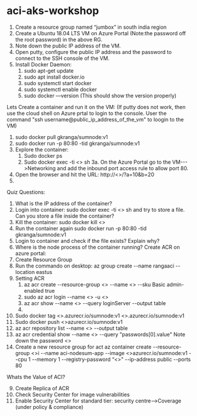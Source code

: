 # aci-aks-workshop


1. Create a resource group named “jumbox” in south india region
2. Create a Ubuntu 18.04 LTS VM on Azure Portal (Note:the password off the root password) in the above RG.
3. Note down the public IP address of the VM.
4. Open putty, configure the public IP address and the password to connect to the SSH console of the VM.
5. Install Docker Daemon:
    1. sudo apt-get update
    2. sudo apt install docker.io
    3. sudo systemctl start docker
    4. sudo systemctl enable docker
    5. sudo docker —version (This should show the version properly)

Lets Create a container and run it on the VM: (If putty does not work, then use the cloud shell on Azure prtal to login to the console. User the command "ssh username@public_ip_address_of_the_vm" to loogin to the VM)
1. sudo docker pull gkranga/sumnode:v1
2. sudo docker run -p 80:80 -tid gkranga/sumnode:v1
3. Explore the container:
    1. Sudo docker ps
    2. Sudo docker exec -ti <<container ID>> sh
3a. On the Azure Portal go to the VM--->Networking and add the inbound port access rule to allow port 80.
4. Open the browser and hit the URL: http://<<VM IP>>/?a=10&b=20
5. 
Quiz Questions:

1. What is the IP address of the container?
2. Login into container: sudo docker exec -ti <<container ID>> sh and try to store a file. Can you store a file inside the container?
3. Kill the container: sudo docker kill <<containerID>>
4. Run the container  again sudo docker run -p 80:80 -tid gkranga/sumnode:v1
5. Login to container and check if the file exists? Explain why?
6. Where is the node process of the container running?
Create ACR on azure portal:
1. Create Resource Group
2. Run the commando on desktop: az group create --name rangaaci --location eastus
3. Setting ACR
    1. az acr create --resource-group <<resuorce group name>> --name <<acrname>> --sku Basic admin-enabled true
    2. sudo az acr login --name <<acrname>> -u <<username>>
    3. az acr show --name <<acrname>> --query loginServer --output table
    4. 
4. Sudo docker tag <<acrname>>.azurecr.io/sumnode:v1 <<acrname>>.azurecr.io/sumnode:v1
5. Sudo docker push <<acrname>>azurecr.io/sumnode:v1
6. az acr repository list --name <<acrname>> --output table
7. az acr credential show --name <<acrname>> --query "passwords[0].value"
Note down the password <<password>>
8. Create a new resource group for act
az container create --resource-group <<aci resource group name>>i --name aci-nodesum-app --image <<acrname>>azurecr.io/sumnode:v1 --cpu 1 --memory 1 --registry-password “<<password>>" --ip-address public --ports 80


Whats the Value of ACI?

9. Create Replica of ACR
10. Check Security Center for image vulnerabilities
11. Enable Security Center for standard tier: security centre—>Coverage (under policy & compliance) 





